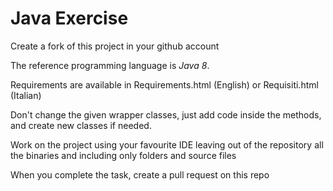 # Java Exercise

Create a fork of this project in your github account

The reference programming language is *Java 8*.

Requirements are available in Requirements.html (English) or Requisiti.html (Italian)

Don't change the given wrapper classes, just add code inside the methods, and create new classes if needed.

Work on the project using your favourite IDE leaving out of the repository all the binaries and including only folders and source files

When you complete the task, create a pull request on this repo

